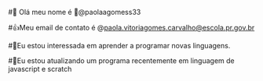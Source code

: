 #👋 Olá meu nome é 👀@paolaagomess33

#👍Meu email de contato é @paola.vitoriagomes.carvalho@escola.pr.gov.br

#👀Eu estou interessada em aprender a programar novas linguagens.

#🌱Eu estou atualizando um programa recentemente em linguagem de javascript e scratch
